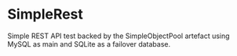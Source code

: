 # SimpleRest
Simple REST API test backed by the SimpleObjectPool artefact using MySQL as main and SQLite as a failover database.
